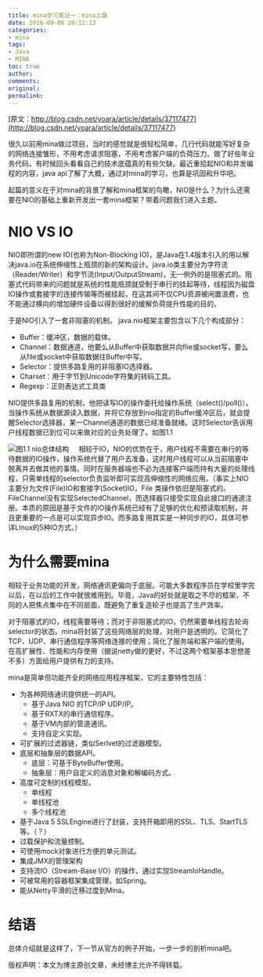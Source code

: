 ```yaml
---
title: mina学习笔记一：mina上路
date: 2016-09-08 20:12:13
categories:
- mina
tags:
- Java 
- MINA
toc: true
author:
comments:
original:
permalink: 
---
```

[原文：http://blog.csdn.net/yoara/article/details/37117477](http://blog.csdn.net/yoara/article/details/37117477)

很久以前用mina做过项目，当时的感觉就是很轻松简单，几行代码就能写好复杂的网络连接雏形，不用考虑请求阻塞，不用考虑客户端的负荷压力。做了好些年业务代码，有时候回头看看自己的技术底蕴真的有些欠缺。最近重拾起NIO和并发编程的内容，java api了解了大概，通过对mina的学习，也算是巩固和升华吧。

起篇的意义在于对mina的背景了解和mina框架的鸟瞰，NIO是什么？为什么还需要在NIO的基础上重新开发出一套mina框架？带着问题我们进入主题。

# **NIO VS IO**

NIO即所谓的new IO(也称为Non-Blocking IO)，是Java在1.4版本引入的用以解决java.io在系统伸缩性上瓶颈的新的架构设计。java.io类主要分为字符流（Reader/Writer）和字节流(Input/OutputStream)，无一例外的是阻塞式的。阻塞式代码带来的问题就是系统的性能瓶颈就受制于串行的挂起等待，线程因为磁盘IO操作或套接字的连接传输等而被挂起，在这其间不仅CPU资源被闲置浪费，也不能通过横向的增加硬件设备以得到很好的缓解负荷提升性能的目的。

于是NIO引入了一套非阻塞的机制。 java.nio框架主要包含以下几个构成部分：

*   Buffer：缓冲区，数据的载体。
*   Channel：数据通道，他要么从Buffer中获取数据并向flie或socket写，要么从file或socket中获取数据往Buffer中写。
*   Selector：提供多路复用的非阻塞IO选择器。
*   Charset：用于字节到Unicode字符集的转码工具。
*   Regexp：正则表达式工具类

NIO提供多路复用的机制，他把读写IO的操作委托给操作系统（select()/poll()）。当操作系统从数据源读入数据，并将它存放到nio指定的Buffer缓冲区后，就会提醒Selector选择器，某一Channel通道的数据已经准备就绪。这时Selector告诉用户线程数据已到位可以来做对应的业务处理了。如图1.1

![图1.1 nio总体结构](http://opesdt6ii.bkt.clouddn.com/17-5-5/46097041-file_1493950446253_9186.png?imageView/2/w/300)
    相较于IO，NIO的优势在于，用户线程不需要在串行的等待数据的IO操作，操作系统代替了用户去准备，这时用户线程可以从当前阻塞中脱离并去做其他的事情。同时在服务器端也不必为连接客户端而持有大量的处理线程，只需单线程的selector负责监听即可实现高伸缩性的网络应用。（事实上NIO主要分为文件(File)IO和套接字(Socket)IO，File 类操作依旧是阻塞式的。FileChannel没有实现SelectedChannel，而选择器只接受实现自此接口的通道注册。本质的原因是基于文件的IO操作系统已经有了足够的优化和预读取机制，并且更重要的一点是可以实现异步IO。而多路复用其实是一种同步的IO，具体可参详LInux的5种IO方式。）

# 为什么需要mina

相较于业务功能的开发，网络通讯更偏向于底层。可能大多数程序员在学校里学完以后，在以后的工作中就很难用到。毕竟，Java的好处就是取之不尽的框架，不同的人把焦点集中在不同层面，既避免了重复造轮子也提高了生产效率。

对于阻塞式的IO，线程需要等待；而对于非阻塞式的IO，仍然需要单线程去轮询selector的状态。mina将封装了这些网络层的处理，对用户是透明的。它简化了TCP、UDP、串行通信程序等网络连接的使用；简化了服务端和客户端的使用。在高扩展性、性能和内存使用（据说netty做的更好，不过这两个框架基本思想差不多）方面给用户提供有力的支持。

mina是简单但功能齐全的网络应用程序框架，它的主要特性包括：

*   为各种网络通讯提供统一的API。
    *   基于Java NIO 的TCP/IP UDP/IP。
    *   基于RXTX的串行通信程序。
    *   基于VM内部的管道通讯。
    *   支持自定义实现。
*   可扩展的过滤器链，类似Serlvet的过滤器模型。
*   底层和抽象层的数据API。
    *   底层：可基于ByteBuffer使用。
    *   抽象层：用户自定义的消息对象和解编码方式。
*   高度可定制的线程模型。
    *   单线程
    *   单线程池
    *   多个线程池
*   基于Java 5 SSLEngine进行了封装，支持开箱即用的SSL、TLS、StartTLS等。（？）
*   过载保护和流量控制。
*   可使用mock对象进行方便的单元测试。
*   集成JMX的管理架构
*   支持流IO（Stream-Base I/O）的操作，通过实现StreamIoHandle。
*   可被常用的容器框架集成管理，如Spring。
*   能从Netty平滑的迁移过度到Mina。

# 结语

  总体介绍就是这样了，下一节从官方的例子开始，一步一步的剖析mina吧。

版权声明：本文为博主原创文章，未经博主允许不得转载。

